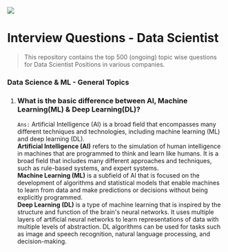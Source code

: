 ![](https://github.com/Sghosh1999/Interview-Questions---Data-Scientist-Positions/blob/d4fcbbea374d780c3fb63494436812cbb9ae5699/images/data_science_topics.JPG)

# Interview Questions - Data Scientist

> This repository contains the top 500 (ongoing) topic wise questions for Data Scientist Positions in various companies.

### Data Science & ML - General Topics

1. ### What is the basic difference between AI, Machine Learning(ML) & Deep Learning(DL)?
   `Ans:` Artificial Intelligence (AI) is a broad field that encompasses many different techniques and technologies, including machine learning (ML) and deep learning (DL). <br />
   **Artificial Intelligence (AI)** refers to the simulation of human intelligence in machines that are programmed to think and learn like humans. It is a broad field that includes many different approaches and techniques, such as rule-based systems, and expert systems.<br />
   **Machine Learning (ML)** is a subfield of AI that is focused on the development of algorithms and statistical models that enable machines to learn from data and make predictions or decisions without being explicitly programmed.<br />
   **Deep Learning (DL)** is a type of machine learning that is inspired by the structure and function of the brain's neural networks. It uses multiple layers of artificial neural networks to learn representations of data with multiple levels of abstraction. DL algorithms can be used for tasks such as image and speech recognition, natural language processing, and decision-making.
